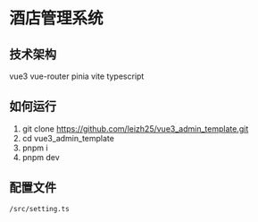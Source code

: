 # 酒店管理系统

## 技术架构

vue3 vue-router pinia vite typescript

## 如何运行

1. git clone https://github.com/leizh25/vue3_admin_template.git
2. cd vue3_admin_template
3. pnpm i
4. pnpm dev

## 配置文件

    /src/setting.ts
